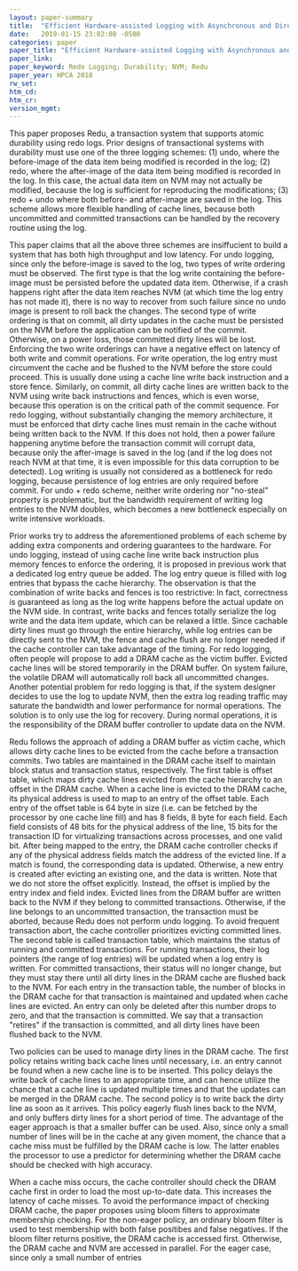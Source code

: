 ```yaml
---
layout: paper-summary
title:  "Efficient Hardware-assisted Logging with Asynchronous and Direct-Update for Persistent Memory"
date:   2019-01-15 23:02:00 -0500
categories: paper
paper_title: "Efficient Hardware-assisted Logging with Asynchronous and Direct-Update for Persistent Memory"
paper_link: 
paper_keyword: Redo Logging; Durability; NVM; Redu
paper_year: HPCA 2018
rw_set: 
htm_cd: 
htm_cr: 
version_mgmt: 
---
```


This paper proposes Redu, a transaction system that supports atomic durability using redo logs. Prior designs of 
transactional systems with durability must use one of the three logging schemes: (1) undo, where the before-image of the 
data item being modified is recorded in the log; (2) redo, where the after-image of the data item being modified is 
recorded in the log. In this case, the actual data item on NVM may not actually be modified, because the log 
is sufficient for reproducing the modifications; (3) redo + undo where both before- and after-image are saved 
in the log. This scheme allows more flexible handling of cache lines, because both uncommitted and committed 
transactions can be handled by the recovery routine using the log.

This paper claims that all the above three schemes are insiffucient to build a system that has both high throughput and 
low latency. For undo logging, since only the before-image is saved to the log, two types of write ordering must be observed. 
The first type is that the log write containing the before-image must be persisted before the updated data item. Otherwise,
if a crash happens right after the data item reaches NVM (at which time the log entry has not made it), there is no way
to recover from such failure since no undo image is present to roll back the changes. The second type of write ordering is that
on commit, all dirty updates in the cache must be persisted on the NVM before the application can be notified of the commit.
Otherwise, on a power loss, those committed dirty lines will be lost. Enforcing the two write orderings can have a negative 
effect on latency of both write and commit operations. For write operation, the log entry must circumvent the cache and be
flushed to the NVM before the store could proceed. This is usually done using a cache line write back instruction and 
a store fence. Similarly, on commit, all dirty cache lines are written back to the NVM using write back instructions and 
fences, which is even worse, because this operation is on the critical path of the commit sequence. For redo logging, without 
substantially changing the memory architecture, it must be enforced that dirty cache lines must remain in the cache without 
being written back to the NVM. If this does not hold, then a power failure happening anytime before the transaction commit 
will corrupt data, because only the after-image is saved in the log (and if the log does not reach NVM at that time, it is 
even impossible for this data corruption to be detected). Log writing is usually not considered as a bottleneck for redo
logging, because persistence of log entries are only required before commit. For undo + redo scheme, neither write ordering
nor "no-steal" property is problematic, but the bandwidth requirement of writing log entries to the NVM doubles, which 
becomes a new bottleneck especially on write intensive workloads.

Prior works try to address the aforementioned problems of each scheme by adding extra components and ordering guarantees 
to the hardware. For undo logging, instead of using cache line write back instruction plus memory fences to enforce the 
ordering, it is proposed in previous work that a dedicated log entry queue be added. The log entry queue is filled 
with log entries that bypass the cache hierarchy. The observation is that the combination of write backs and fences is 
too restrictive: In fact, correctness is guaranteed as long as the log write happens before the actual update on the NVM 
side. In contrast, write backs and fences totally serialize the log write and the data item update, which can be relaxed
a little. Since cachable dirty lines must go through the entire hierarchy, while log entries can be directly sent to 
the NVM, the fence and cache flush are no longer needed if the cache controller can take advantage of the timing.
For redo logging, often people will propose to add a DRAM cache as the victim buffer. Evicted cache lines will be stored 
temporarily in the DRAM buffer. On system failure, the volatile DRAM will automatically roll back all uncommitted changes. 
Another potential problem for redo logging is that, if the system designer decides to use the log to update NVM, 
then the extra log reading traffic may saturate the bandwidth and lower performance for normal operations. The solution 
is to only use the log for recovery. During normal operations, it is the responsibility of the DRAM buffer controller to 
update data on the NVM. 

Redu follows the approach of adding a DRAM buffer as victim cache, which allows dirty cache lines to be evicted from
the cache before a transaction commits. Two tables are maintained in the DRAM cache itself to maintain block status and 
transaction status, respectively. The first table is offset table, which maps dirty cache lines evicted from the cache hierarchy
to an offset in the DRAM cache. When a cache line is evicted to the DRAM cache, its physical address is used to map
to an entry of the offset table. Each entry of the offset table is 64 byte in size (i.e. can be fetched by the processor
by one cache line fill) and has 8 fields, 8 byte for each field. Each field consists of 48 bits for the physical address
of the line, 15 bits for the transaction ID for virtualizing transactions across processes, and one valid bit. After being
mapped to the entry, the DRAM cache controller checks if any of the physical address fields match the address of the 
evicted line. If a match is found, the corresponding data is updated. Otherwise, a new entry is created after evicting an
existing one, and the data is written. Note that we do not store the offset explicitly. Instead, the offset is implied 
by the entry index and field index. Evicted lines from the DRAM buffer are written back to the NVM if they belong to 
committed transactions. Otherwise, if the line belongs to an uncommitted transaction, the transaction must be aborted,
because Redu does not perform undo logging. To avoid frequent transaction abort, the cache controller prioritizes evicting 
committed lines. The second table is called transaction table, which maintains the status of running and committed 
transactions. For running transactions, their log pointers (the range of log entries) will be updated when a log entry
is written. For committed transactions, their status will no longer change, but they must stay there until all dirty
lines in the DRAM cache are flushed back to the NVM. For each entry in the transaction table, the number of blocks in
the DRAM cache for that transaction is maintained and updated when cache lines are evicted. An entry can only be deleted
after this number drops to zero, and that the transaction is committed. We say that a transaction "retires" if the 
transaction is committed, and all dirty lines have been flushed back to the NVM.

Two policies can be used to manage dirty lines in the DRAM cache. The first policy retains writing back cache lines until
necessary, i.e. an entry cannot be found when a new cache line is to be inserted. This policy delays the write back of 
cache lines to an appropriate time, and can hence utilize the chance that a cache line is updated multiple times and 
that the updates can be merged in the DRAM cache. The second policy is to write back the dirty line as soon as it arrives.
This policy eagerly flush lines back to the NVM, and only buffers dirty lines for a short period of time. The advantage 
of the eager approach is that a smaller buffer can be used. Also, since only a small number of lines will be in the cache
at any given moment, the chance that a cache miss must be fulfilled by the DRAM cache is low. The latter enables the 
processor to use a predictor for determining whether the DRAM cache should be checked with high accuracy. 

When a cache miss occurs, the cache controller should check the DRAM cache first in order to load the most up-to-date data.
This increases the latency of cache misses. To avoid the performance impact of checking DRAM cache, the paper proposes using
bloom filters to approximate membership checking. For the non-eager policy, an ordinary bloom filter is used to test membership
with both false positibes and false negatives. If the bloom filter returns positive, the DRAM cache is accessed first. Otherwise,
the DRAM cache and NVM are accessed in parallel. For the eager case, since only a small number of entries